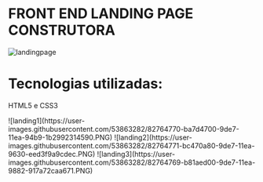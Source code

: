 # FRONT END LANDING PAGE CONSTRUTORA

![landingpage](https://user-images.githubusercontent.com/53863282/82764761-9c174b80-9de7-11ea-9197-026afdf5d113.gif)<br/>
# Tecnologias utilizadas: 
<p>HTML5 e CSS3</p>
![landing1](https://user-images.githubusercontent.com/53863282/82764770-ba7d4700-9de7-11ea-94b9-1b2992314590.PNG)
![landing2](https://user-images.githubusercontent.com/53863282/82764771-bc470a80-9de7-11ea-9630-eed3f9a9cdec.PNG)
![landing3](https://user-images.githubusercontent.com/53863282/82764769-b81aed00-9de7-11ea-9882-917a72caa671.PNG)
